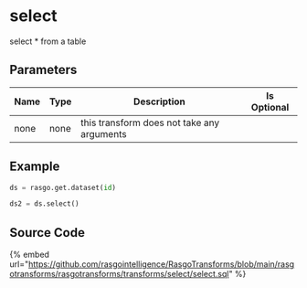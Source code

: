 

# select

select * from a table


## Parameters

| Name | Type |                Description                 | Is Optional |
| ---- | ---- | ------------------------------------------ | ----------- |
| none | none | this transform does not take any arguments |             |


## Example

```python
ds = rasgo.get.dataset(id)

ds2 = ds.select()
```

## Source Code

{% embed url="https://github.com/rasgointelligence/RasgoTransforms/blob/main/rasgotransforms/rasgotransforms/transforms/select/select.sql" %}

